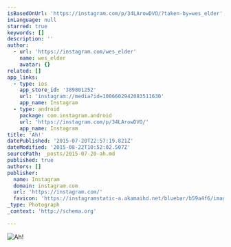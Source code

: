 ```yaml
---
isBasedOnUrl: 'https://instagram.com/p/34LArowDVO/?taken-by=wes_elder'
inLanguage: null
starred: true
keywords: []
description: ''
author:
  - url: 'https://instagram.com/wes_elder'
    name: wes_elder
    avatar: {}
related: []
app_links:
  - type: ios
    app_store_id: '389801252'
    url: 'instagram://media?id=1006602942083511630'
    app_name: Instagram
  - type: android
    package: com.instagram.android
    url: 'https://instagram.com/p/34LArowDVO/'
    app_name: Instagram
title: 'Ah!'
datePublished: '2015-07-20T22:57:19.821Z'
dateModified: '2015-08-22T10:52:02.507Z'
sourcePath: _posts/2015-07-20-ah.md
published: true
authors: []
publisher:
  name: Instagram
  domain: instagram.com
  url: 'https://instagram.com/'
  favicon: 'https://instagramstatic-a.akamaihd.net/bluebar/b59a4f6/images/ico/favicon.ico'
_type: Photograph
_context: 'http://schema.org'

---
```

![Ah&excl;](https://igcdn-photos-e-a.akamaihd.net/hphotos-ak-xaf1/t51.2885-15/11419198_1598922950388268_778580000_n.jpg)
